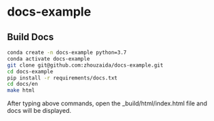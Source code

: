 # docs-example

## Build Docs

```bash
conda create -n docs-example python=3.7
conda activate docs-example
git clone git@github.com:zhouzaida/docs-example.git
cd docs-example
pip install -r requirements/docs.txt
cd docs/en
make html
```

After typing above commands, open the \_build/html/index.html file and docs will be displayed.
